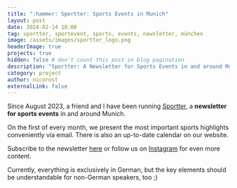 ```yaml
---
title: ":hammer: Sportter: Sports Events in Munich"
layout: post
date: 2024-02-14 18:00
tag: sportter, sportevent, sports, events, newsletter, münchen
image: /assets/images/sportter_logo.png
headerImage: true
projects: true
hidden: false # don't count this post in blog pagination
description: "Sportter: A Newsletter for Sports Events in and around Munich"
category: project
author: nicorost
externalLink: false
---
```


Since August 2023, a friend and I have been running [Sportter](https://www.sportter.de), a **newsletter for sports events** in and around Munich.

On the first of every month, we present the most important sports highlights conveniently via email. There is also an up-to-date calendar on our website.

Subscribe to the newsletter [here](https://www.sportter.de) or follow us on [Instagram](https://www.instagram.com/sportter_muenchen/) for even more content.

Currently, everything is exclusively in German, but the key elements should be understandable for non-German speakers, too ;)
